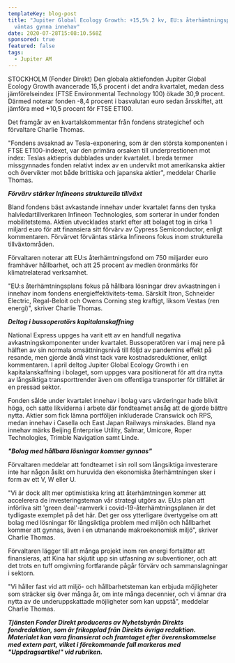 ```yaml
---
templateKey: blog-post
title: "Jupiter Global Ecology Growth: +15,5% 2 kv, EU:s återhämtningspaket
  väntas gynna innehav"
date: 2020-07-28T15:08:10.568Z
sponsored: true
featured: false
tags:
  - Jupiter AM
---
```

STOCKHOLM (Fonder Direkt) Den globala aktiefonden Jupiter Global Ecology Growth avancerade 15,5 procent i det andra kvartalet, medan dess jämförelseindex (FTSE Environmental Technology 100) ökade 30,9 procent. Därmed noterar fonden -8,4 procent i basvalutan euro sedan årsskiftet, att jämföra med +10,5 procent för FTSE ET100.

Det framgår av en kvartalskommentar från fondens strategichef och förvaltare Charlie Thomas.

"Fondens avsaknad av Tesla-exponering, som är den största komponenten i FTSE ET100-indexet, var den primära orsaken till underprestionen mot index: Teslas aktiepris dubblades under kvartalet. I breda termer missgynnades fonden relativt index av en undervikt mot amerikanska aktier och övervikter mot både brittiska och japanska aktier", meddelar Charlie Thomas.

***Förvärv stärker Infineons strukturella tillväxt***

Bland fondens bäst avkastande innehav under kvartalet fanns den tyska halvledartillverkaren Infineon Technologies, som sorterar in under fonden mobilitetstema. Aktien utvecklades starkt efter att bolaget tog in cirka 1 miljard euro för att finansiera sitt förvärv av Cypress Semiconductor, enligt kommentaren. Förvärvet förväntas stärka Infineons fokus inom strukturella tillväxtområden.

Förvaltaren noterar att EU:s återhämtningsfond om 750 miljarder euro framhäver hållbarhet, och att 25 procent av medlen öronmärks för klimatrelaterad verksamhet.

"EU:s återhämtningsplans fokus på hållbara lösningar drev avkastningen i innehav inom fondens energieffektivitets-tema. Särskilt Itron, Schneider Electric, Regal-Beloit och Owens Corning steg kraftigt, liksom Vestas (ren energi)", skriver Charlie Thomas.

***Deltog i bussoperatörs kapitalanskaffning***

National Express uppges ha varit ett av en handfull negativa avkastningskomponenter under kvartalet. Bussoperatören var i maj nere på hälften av sin normala omsättningsnivå till följd av pandemins effekt på resande, men gjorde ändå vinst tack vare kostnadsreduktioner, enligt kommentaren. I april deltog Jupiter Global Ecology Growth i en kapitalanskaffning i bolaget, som uppges vara positionerat för att dra nytta av långsiktiga transporttrender även om offentliga transporter för tillfället är en pressad sektor.

Fonden sålde under kvartalet innehav i bolag vars värderingar hade blivit höga, och satte likviderna i arbete där fondteamet ansåg att de gjorde bättre nytta. Aktier som fick lämna portföljen inkluderade Cranswick och RPS, medan innehav i Casella och East Japan Railways minskades. Bland nya innehav märks Beijing Enterprise Utility, Salmar, Umicore, Roper Technologies, Trimble Navigation samt Linde.

***"Bolag med hållbara lösningar kommer gynnas"***

Förvaltaren meddelar att fondteamet i sin roll som långsiktiga investerare inte har någon åsikt om huruvida den ekonomiska återhämtningen sker i form av ett V, W eller U.

"Vi är dock allt mer optimistiska kring att återhämtningen kommer att accelerera de investeringsteman vår strategi utgörs av. EU:s plan att införliva sitt 'green deal'-ramverk i covid-19-återhämtningsplanen är det tydligaste exemplet på det här. Det ger oss ytterligare övertygelse om att bolag med lösningar för långsiktiga problem med miljön och hållbarhet kommer att gynnas, även i en utmanande makroekonomisk miljö", skriver Charlie Thomas.

Förvaltaren lägger till att många projekt inom ren energi fortsätter att finansieras, att Kina har skjutit upp sin utfasning av subventioner, och att det trots en tuff omgivning fortfarande pågår förvärv och sammanslagningar i sektorn.

"Vi håller fast vid att miljö- och hållbarhetsteman kan erbjuda möjligheter som sträcker sig över många år, om inte många decennier, och vi ämnar dra nytta av de underuppskattade möjligheter som kan uppstå", meddelar Charlie Thomas.

***Tjänsten Fonder Direkt produceras av Nyhetsbyrån Direkts fondredaktion, som är frikopplad från Direkts övriga redaktion. Materialet kan vara finansierat och framtaget efter överenskommelse med extern part, vilket i förekommande fall markeras med "Uppdragsartikel" vid rubriken.***